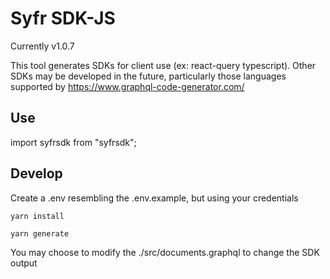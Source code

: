 # Syfr SDK-JS

Currently v1.0.7

This tool generates SDKs for client use (ex: react-query typescript). Other SDKs may be developed in the future, particularly those languages supported by https://www.graphql-code-generator.com/

## Use

import syfrsdk from "syfrsdk";

## Develop

Create a .env resembling the .env.example, but using your credentials

`yarn install`

`yarn generate`

You may choose to modify the ./src/documents.graphql to change the SDK output
